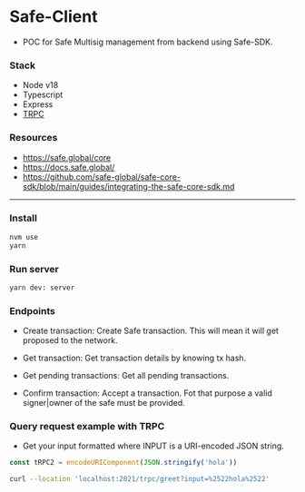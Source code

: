# Safe-Client

- POC for Safe Multisig management from backend using Safe-SDK.

### Stack

- Node v18
- Typescript
- Express
- [TRPC]()

### Resources

- https://safe.global/core
- https://docs.safe.global/
- https://github.com/safe-global/safe-core-sdk/blob/main/guides/integrating-the-safe-core-sdk.md

---

### Install

```bash
nvm use
yarn
```

### Run server

```bash
yarn dev: server
```

### Endpoints

- Create transaction: Create Safe transaction. This will mean it will get proposed to the network.

- Get transaction: Get transaction details by knowing tx hash.

- Get pending transactions: Get all pending transactions.

- Confirm transaction: Accept a transaction. Fot that purpose a valid signer|owner of the safe must be provided.

### Query request example with TRPC

- Get your input formatted where INPUT is a URI-encoded JSON string.

```javascript
const tRPC2 = encodeURIComponent(JSON.stringify('hola'))
```

```bash
curl --location 'localhost:2021/trpc/greet?input=%2522hola%2522'
```
